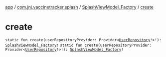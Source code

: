 [app](../../index.md) / [com.jnj.vaccinetracker.splash](../index.md) / [SplashViewModel_Factory](index.md) / [create](./create.md)

# create

`static fun create(userRepositoryProvider: Provider<`[`UserRepository`](../../com.jnj.vaccinetracker.common.data.repositories/-user-repository/index.md)`!>!): `[`SplashViewModel_Factory`](index.md)`!`
`static fun create(userRepositoryProvider: Provider<`[`UserRepository`](../../com.jnj.vaccinetracker.common.data.repositories/-user-repository/index.md)`!>!): `[`SplashViewModel_Factory`](index.md)`!`